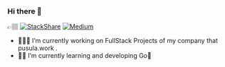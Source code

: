 ### Hi there 👋


👉🏽
[![StackShare](http://img.shields.io/badge/tech-stack-0690fa.svg?style=flat)](https://stackshare.io/kemaleb/stack-towards-the-moon)
[![Medium](https://img.shields.io/badge/medium-kemaleb-brightgreen)](https://kemaleb.medium.com)

- 👨🏽‍💻 I’m currently working on FullStack Projects of my company that pusula.work .
- 🦾🚀  I’m currently learning and developing Go🦦

